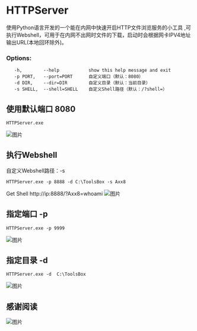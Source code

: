 # HTTPServer
使用Python语言开发的一个能在内网中快速开启HTTP文件浏览服务的小工具 ,可执行Webshell，可用于在内网不出网时文件的下载，启动时会根据网卡IPV4地址输出URL(本地回环除外)。

### Options:
```
   -h,        --help           show this help message and exit
   -p PORT,   --port=PORT      自定义端口（默认：8080）
   -d DIR,    --dir=DIR        自定义目录（默认：当前目录）
   -s SHELL,  --shell=SHELL    自定义Shell路径（默认：/?shell=）
```
## 使用默认端口 8080
```
HTTPServer.exe
```
![图片](https://user-images.githubusercontent.com/34683107/226166730-4cfffe2b-18bf-452a-aa63-dc259f683c08.png)


## 执行Webshell
自定义Webshell路径：-s
```
HTTPServer.exe -p 8888 -d C:\ToolsBox -s Axx8
```
Get Shell  http://ip:8888/?Axx8=whoami
![图片](https://user-images.githubusercontent.com/34683107/226166678-1c4a9ef4-0286-4fcc-b07e-9b43cd95ecdf.png)


## 指定端口 -p
```
HTTPServer.exe -p 9999
```
![图片](https://user-images.githubusercontent.com/34683107/226166335-8bbb356d-9d31-4bab-9b6d-187c8f2cc7d0.png)
## 指定目录 -d
```
HTTPServer.exe -d  C:\ToolsBox
```
![图片](https://user-images.githubusercontent.com/34683107/226166410-852d7da8-df3b-4e3e-b4c4-f27ca28dc0f5.png)

## 感谢阅读
![图片](https://user-images.githubusercontent.com/34683107/188175429-58a71c93-a603-408f-ac9b-c0b616b6467c.png)
